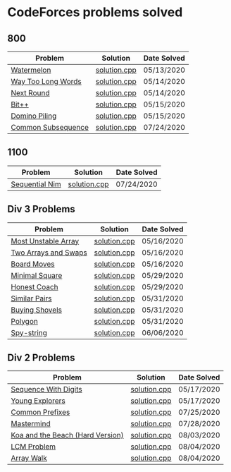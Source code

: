 # CodeForces problems solved

## 800

| Problem                                | Solution                         | Date Solved |
| -------------------------------------- | -------------------------------- | ----------- |
| [Watermelon][watermelon1]              | [solution.cpp][watermelon2]      | 05/13/2020  |
| [Way Too Long Words][waytoolongwords1] | [solution.cpp][waytoolongwords2] | 05/14/2020  |
| [Next Round][nextround1]               | [solution.cpp][nextround2]       | 05/14/2020  |
| [Bit++][bit++1]                        | [solution.cpp][bit++2]           | 05/15/2020  |
| [Domino Piling][dominopiling1]         | [solution.cpp][dominopiling2]    | 05/15/2020  |
| [Common Subsequence][subsequence1]     | [solution.cpp][subsequence2]     | 07/24/2020  |

## 1100

| Problem                          | Solution                       | Date Solved |
| -------------------------------- | ------------------------------ | ----------- |
| [Sequential Nim][sequentialnim1] | [solution.cpp][sequentialnim2] | 07/24/2020  |

## Div 3 Problems

| Problem                               | Solution                       | Date Solved |
| ------------------------------------- | ------------------------------ | ----------- |
| [Most Unstable Array][unstablearray1] | [solution.cpp][unstablearray2] | 05/16/2020  |
| [Two Arrays and Swaps][twoarrays1]    | [solution.cpp][twoarrays2]     | 05/16/2020  |
| [Board Moves][boardmoves1]            | [solution.cpp][boardmoves2]    | 05/16/2020  |
| [Minimal Square][minimalsquare1]      | [solution.cpp][minimalsquare2] | 05/29/2020  |
| [Honest Coach][honestcoach1]          | [solution.cpp][honestcoach2]   | 05/29/2020  |
| [Similar Pairs][similarpairs1]        | [solution.cpp][similarpairs2]  | 05/31/2020  |
| [Buying Shovels][buyingshovels1]      | [solution.cpp][buyingshovels2] | 05/31/2020  |
| [Polygon][polygon1]                   | [solution.cpp][polygon2]       | 05/31/2020  |
| [Spy-string][spystring1]              | [solution.cpp][spystring2]     | 06/06/2020  |

## Div 2 Problems

| Problem                                      | Solution                        | Date Solved |
| -------------------------------------------- | ------------------------------- | ----------- |
| [Sequence With Digits][sequencedigits1]      | [solution.cpp][sequencedigits2] | 05/17/2020  |
| [Young Explorers][youngexplorers1]           | [solution.cpp][youngexplorers2] | 05/17/2020  |
| [Common Prefixes][commonprefixes1]           | [solution.cpp][commonprefixes2] | 07/25/2020  |
| [Mastermind][mastermind1]                    | [solution.cpp][mastermind2]     | 07/28/2020  |
| [Koa and the Beach (Hard Version)][koahard1] | [solution.cpp][koahard2]        | 08/03/2020  |
| [LCM Problem][lcm1]                          | [solution.cpp][lcm2]            | 08/04/2020  |
| [Array Walk][arraywalk1]                     | [solution.cpp][arraywalk2]      | 08/04/2020  |

[watermelon1]: https://codeforces.com/problemset/problem/4/A
[watermelon2]: ./Watermelon/solution.cpp
[waytoolongwords1]: https://codeforces.com/problemset/problem/71/A
[waytoolongwords2]: ./WayTooLongWords/solution.cpp
[nextround1]: https://codeforces.com/problemset/problem/158/A
[nextround2]: ./NextRound/solution.cpp
[bit++1]: https://codeforces.com/problemset/problem/282/A
[bit++2]: ./Bit++/solution.cpp
[dominopiling1]: https://codeforces.com/problemset/problem/50/A
[dominopiling2]: ./DominoPiling/solution.cpp
[unstablearray1]: https://codeforces.com/contest/1353/problem/A
[unstablearray2]: ./MostUnstableArray/solution.cpp
[twoarrays1]: https://codeforces.com/contest/1353/problem/B
[twoarrays2]: ./TwoArraysAndSwaps/solution.cpp
[boardmoves1]: https://codeforces.com/contest/1353/problem/C
[boardmoves2]: ./BoardMoves/solution.cpp
[sequencedigits1]: https://codeforces.com/contest/1355/problem/A
[sequencedigits2]: ./SequenceWithDigits/solution.cpp
[youngexplorers1]: https://codeforces.com/contest/1355/problem/B
[youngexplorers2]: ./YoungExplorers/solution.cpp
[minimalsquare1]: https://codeforces.com/contest/1360/problem/A
[minimalsquare2]: ./MinimalSquare/solution.cpp
[honestcoach1]: https://codeforces.com/contest/1360/problem/B
[honestcoach2]: ./HonestCoach/solution.cpp
[similarpairs1]: https://codeforces.com/contest/1360/problem/C
[similarpairs2]: ./SimilarPairs/solution.cpp
[buyingshovels1]: https://codeforces.com/contest/1360/problem/D
[buyingshovels2]: ./BuyingShovels/solution.cpp
[polygon1]: https://codeforces.com/contest/1360/problem/E
[polygon2]: ./Polygon/solution.cpp
[spystring1]: https://codeforces.com/contest/1360/problem/F
[spystring2]: ./SpyString/solution.cpp
[subsequence1]: https://codeforces.com/contest/1382/problem/A
[subsequence2]: ./CommonSubsequence/solution.cpp
[sequentialnim1]: https://codeforces.com/contest/1382/problem/B
[sequentialnim2]: ./SequentialNim/solution.cpp
[commonprefixes1]: https://codeforces.com/contest/1384/problem/A
[commonprefixes2]: ./CommonPrefixes/solution.cpp
[mastermind1]: https://codeforces.com/contest/1382/problem/E
[mastermind2]: ./Mastermind/solution.cpp
[koahard1]: https://codeforces.com/contest/1384/problem/B2
[koahard2]: ./KoaAndTheBeachHard/solution.cpp
[lcm1]: https://codeforces.com/contest/1389/problem/A
[lcm2]: ./LCMProblem/solution.cpp
[arraywalk1]: https://codeforces.com/contest/1389/problem/B
[arraywalk2]: ./ArrayWalk/solution.cpp
